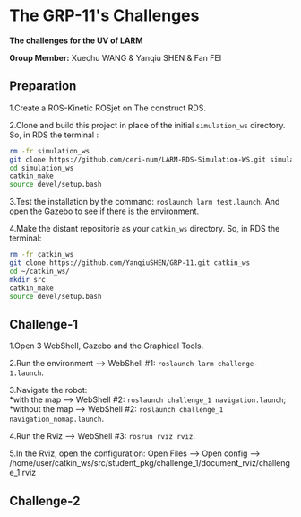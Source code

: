 The GRP-11's Challenges
===
**The challenges for the UV of LARM**  

**Group Member:** Xuechu WANG & Yanqiu SHEN & Fan FEI  

 Preparation
 ---
 1.Create a ROS-Kinetic ROSjet on The construct RDS.  
 
 2.Clone and build this project in place of the initial `simulation_ws` directory. So, in RDS the terminal :  
 
 ```bash
 rm -fr simulation_ws
 git clone https://github.com/ceri-num/LARM-RDS-Simulation-WS.git simulation_ws
 cd simulation_ws
 catkin_make
 source devel/setup.bash
 ```
 
 3.Test the installation by the command: `roslaunch larm test.launch`. And open the Gazebo to see if there is the environment.  

 4.Make the distant repositorie as your `catkin_ws` directory. So, in RDS the terminal:  
 
 ```bash
 rm -fr catkin_ws
 git clone https://github.com/YanqiuSHEN/GRP-11.git catkin_ws
 cd ~/catkin_ws/
 mkdir src
 catkin_make
 source devel/setup.bash
 ```
 
 Challenge-1
 ---
 1.Open 3 WebShell, Gazebo and the Graphical Tools.  
 
 2.Run the environment --> WebShell #1: `roslaunch larm challenge-1.launch`.  
 
 3.Navigate the robot:  
  *with the map --> WebShell #2: `roslaunch challenge_1 navigation.launch`;  
  *without the map --> WebShell #2: `roslaunch challenge_1 navigation_nomap.launch`.  
  
 4.Run the Rviz --> WebShell #3: `rosrun rviz rviz`.  
 
 5.In the Rviz, open the configuration: Open Files --> Open config --> /home/user/catkin_ws/src/student_pkg/challenge_1/document_rviz/challenge_1.rviz  
 
 Challenge-2
 ---
 
